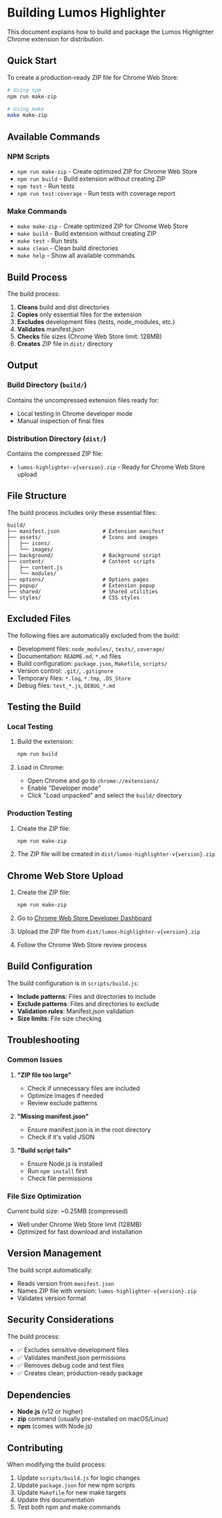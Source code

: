 # Building Lumos Highlighter

This document explains how to build and package the Lumos Highlighter Chrome extension for distribution.

## Quick Start

To create a production-ready ZIP file for Chrome Web Store:

```bash
# Using npm
npm run make-zip

# Using make
make make-zip
```

## Available Commands

### NPM Scripts
- `npm run make-zip` - Create optimized ZIP for Chrome Web Store
- `npm run build` - Build extension without creating ZIP
- `npm test` - Run tests
- `npm run test:coverage` - Run tests with coverage report

### Make Commands
- `make make-zip` - Create optimized ZIP for Chrome Web Store
- `make build` - Build extension without creating ZIP
- `make test` - Run tests
- `make clean` - Clean build directories
- `make help` - Show all available commands

## Build Process

The build process:

1. **Cleans** build and dist directories
2. **Copies** only essential files for the extension
3. **Excludes** development files (tests, node_modules, etc.)
4. **Validates** manifest.json
5. **Checks** file sizes (Chrome Web Store limit: 128MB)
6. **Creates** ZIP file in `dist/` directory

## Output

### Build Directory (`build/`)
Contains the uncompressed extension files ready for:
- Local testing in Chrome developer mode
- Manual inspection of final files

### Distribution Directory (`dist/`)
Contains the compressed ZIP file:
- `lumos-highlighter-v{version}.zip` - Ready for Chrome Web Store upload

## File Structure

The build process includes only these essential files:

```
build/
├── manifest.json              # Extension manifest
├── assets/                    # Icons and images
│   ├── icons/
│   └── images/
├── background/                # Background script
├── content/                   # Content scripts
│   ├── content.js
│   └── modules/
├── options/                   # Options pages
├── popup/                     # Extension popup
├── shared/                    # Shared utilities
└── styles/                    # CSS styles
```

## Excluded Files

The following files are automatically excluded from the build:

- Development files: `node_modules/`, `tests/`, `coverage/`
- Documentation: `README.md`, `*.md` files
- Build configuration: `package.json`, `Makefile`, `scripts/`
- Version control: `.git/`, `.gitignore`
- Temporary files: `*.log`, `*.tmp`, `.DS_Store`
- Debug files: `test_*.js`, `DEBUG_*.md`

## Testing the Build

### Local Testing
1. Build the extension:
   ```bash
   npm run build
   ```

2. Load in Chrome:
   - Open Chrome and go to `chrome://extensions/`
   - Enable "Developer mode"
   - Click "Load unpacked" and select the `build/` directory

### Production Testing
1. Create the ZIP file:
   ```bash
   npm run make-zip
   ```

2. The ZIP file will be created in `dist/lumos-highlighter-v{version}.zip`

## Chrome Web Store Upload

1. Create the ZIP file:
   ```bash
   npm run make-zip
   ```

2. Go to [Chrome Web Store Developer Dashboard](https://chrome.google.com/webstore/developer/dashboard)

3. Upload the ZIP file from `dist/lumos-highlighter-v{version}.zip`

4. Follow the Chrome Web Store review process

## Build Configuration

The build configuration is in `scripts/build.js`:

- **Include patterns**: Files and directories to include
- **Exclude patterns**: Files and directories to exclude
- **Validation rules**: Manifest.json validation
- **Size limits**: File size checking

## Troubleshooting

### Common Issues

1. **"ZIP file too large"**
   - Check if unnecessary files are included
   - Optimize images if needed
   - Review exclude patterns

2. **"Missing manifest.json"**
   - Ensure manifest.json is in the root directory
   - Check if it's valid JSON

3. **"Build script fails"**
   - Ensure Node.js is installed
   - Run `npm install` first
   - Check file permissions

### File Size Optimization

Current build size: ~0.25MB (compressed)
- Well under Chrome Web Store limit (128MB)
- Optimized for fast download and installation

## Version Management

The build script automatically:
- Reads version from `manifest.json`
- Names ZIP file with version: `lumos-highlighter-v{version}.zip`
- Validates version format

## Security Considerations

The build process:
- ✅ Excludes sensitive development files
- ✅ Validates manifest.json permissions
- ✅ Removes debug code and test files
- ✅ Creates clean, production-ready package

## Dependencies

- **Node.js** (v12 or higher)
- **zip** command (usually pre-installed on macOS/Linux)
- **npm** (comes with Node.js)

## Contributing

When modifying the build process:

1. Update `scripts/build.js` for logic changes
2. Update `package.json` for new npm scripts
3. Update `Makefile` for new make targets
4. Update this documentation
5. Test both npm and make commands